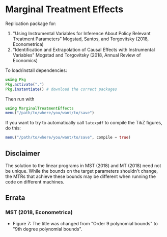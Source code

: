 # Marginal Treatment Effects

Replication package for:

1. "Using Instrumental Variables for Inference About Policy Relevant Treatment Parameters"
    Mogstad, Santos, and Torgovitsky (2018, Econometrica)
2. "Identification and Extrapolation of Causal Effects with Instrumental Variables"
    Mogstad and Torgovitsky (2018, Annual Review of Economics)

To load/install dependencies:

```julia
using Pkg
Pkg.activate(".")
Pkg.instantiate() # download the correct packages
```

Then run with

```julia
using MarginalTreatmentEffects
menu("/path/to/where/you/want/to/save")
```

If you want to try to automatically call `latexpdf` to compile the TikZ figures, do this:
```julia
menu("/path/to/where/you/want/to/save", compile = true)
```

## Disclaimer

The solution to the linear programs in MST (2018) and MT (2018) need not be
unique. While the bounds on the target parameters shouldn't change, the MTRs
that achieve these bounds may be different when running the code on different
machines.

## Errata

### MST (2018, Econometrica)

- Figure 7: The title was changed from "Order 9 polynomial bounds" to "9th degree polynomial bounds".

